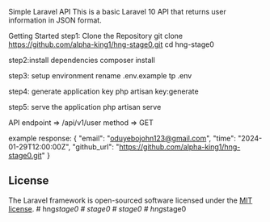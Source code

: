 
Simple Laravel API
This is a basic Laravel 10 API that returns user information in JSON format.

Getting Started
step1: Clone the Repository
    git clone https://github.com/alpha-king1/hng-stage0.git
    cd hng-stage0

step2:install dependencies
    composer install

step3: setup environment
    rename .env.example tp .env


step4: generate application key
    php artisan key:generate

step5: serve the application
    php artisan serve


API endpoint => /api/v1/user
method => GET

example response:
{
    "email": "oduyebojohn123@gmail.com",
    "time": "2024-01-29T12:00:00Z",
    "github_url": "https://github.com/alpha-king1/hng-stage0.git"
}





## License

The Laravel framework is open-sourced software licensed under the [MIT license](https://opensource.org/licenses/MIT).
#   h n g _ s t a g e 0 
 
 #   s t a g e 0 
 
 #   s t a g e 0 
 
 #   h n g _ s t a g e 0 
 
 